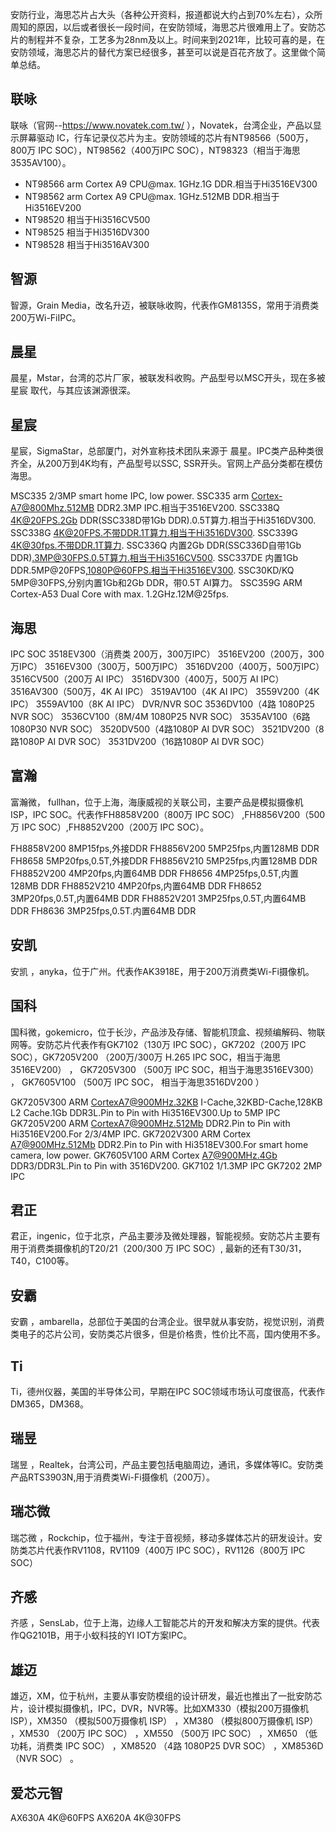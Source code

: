 安防行业，海思芯片占大头（各种公开资料，报道都说大约占到70%左右），众所周知的原因，以后或者很长一段时间，在安防领域，海思芯片很难用上了。安防芯片的制程并不复杂，工艺多为28nm及以上。时间来到2021年，比较可喜的是，在安防领域，海思芯片的替代方案已经很多，甚至可以说是百花齐放了。这里做个简单总结。


## 联咏
联咏（官网--https://www.novatek.com.tw/ ），Novatek，台湾企业，产品以显示屏幕驱动 IC，行车记录仪芯片为主。安防领域的芯片有NT98566（500万，800万 IPC SOC），NT98562（400万IPC SOC），NT98323（相当于海思 3535AV100）。

- NT98566 arm Cortex A9 CPU@max. 1GHz.1G DDR.相当于Hi3516EV300
- NT98562 arm Cortex A9 CPU@max. 1GHz.512MB DDR.相当于Hi3516EV200
- NT98520 相当于Hi3516CV500
- NT98525 相当于Hi3516DV300
- NT98528 相当于Hi3516AV300

## 智源
智源，Grain Media，改名升迈，被联咏收购，代表作GM8135S，常用于消费类200万Wi-FiIPC。

## 晨星

晨星，Mstar，台湾的芯片厂家，被联发科收购。产品型号以MSC开头，现在多被星宸 取代，与其应该渊源很深。

## 星宸

星宸，SigmaStar，总部厦门，对外宣称技术团队来源于 晨星。IPC类产品种类很齐全，从200万到4K均有，产品型号以SSC, SSR开头。官网上产品分类都在模仿海思。

MSC335 2/3MP smart home IPC, low power.
SSC335 arm Cortex-A7@800Mhz.512MB DDR2.3MP IPC.相当于3516EV200.
SSC338Q 4K@20FPS.2Gb DDR(SSC338D带1Gb DDR).0.5T算力.相当于Hi3516DV300.
SSC338G 4K@20FPS.不带DDR.1T算力.相当于Hi3516DV300.
SSC339G 4K@30fps.不带DDR.1T算力.
SSC336Q 内置2Gb DDR(SSC336D自带1Gb DDR).3MP@30FPS.0.5T算力.相当于Hi3516CV500.
SSC337DE 内置1Gb DDR.5MP@20FPS,1080P@60FPS.相当于Hi3516EV300.
SSC30KD/KQ 5MP@30FPS,分别内置1Gb和2Gb DDR，带0.5T AI算力。
SSC359G ARM Cortex-A53 Dual Core with max. 1.2GHz.12M@25fps.

## 海思
IPC SOC
3518EV300（消费类 200万，300万IPC）
3516EV200（200万，300万IPC）
3516EV300（300万，500万IPC）
3516DV200（400万，500万IPC）
3516CV500（200万 AI IPC）
3516DV300（400万，500万 AI IPC）
3516AV300（500万，4K AI IPC）
3519AV100（4K AI IPC）
3559V200（4K IPC）
3559AV100（8K AI IPC）
DVR/NVR SOC
3536DV100（4路 1080P25 NVR SOC）
3536CV100（8M/4M 1080P25 NVR SOC）
3535AV100（6路1080P30 NVR SOC）
3520DV500（4路1080P AI DVR SOC）
3521DV200（8路1080P AI DVR SOC）
3531DV200（16路1080P AI DVR SOC）

## 富瀚
富瀚微， fullhan，位于上海，海康威视的关联公司，主要产品是模拟摄像机ISP，IPC SOC。代表作FH8858V200（800万 IPC SOC） ,FH8856V200（500万 IPC SOC）,FH8852V200（200万 IPC SOC）。

FH8858V200 8MP15fps,外接DDR
FH8856V200 5MP25fps,内置128MB DDR
FH8658 5MP20fps,0.5T,外接DDR
FH8856V210 5MP25fps,内置128MB DDR
FH8852V200 4MP20fps,内置64MB DDR
FH8656 4MP25fps,0.5T,内置128MB DDR
FH8852V210 4MP20fps,内置64MB DDR
FH8652 3MP20fps,0.5T,内置64MB DDR
FH8852V201 3MP25fps,0.5T,内置64MB DDR
FH8636 3MP25fps,0.5T.内置64MB DDR

## 安凯
安凯 ，anyka，位于广州。代表作AK3918E，用于200万消费类Wi-Fi摄像机。

## 国科

国科微，gokemicro，位于长沙，产品涉及存储、智能机顶盒、视频编解码、物联网等。安防芯片代表作有GK7102（130万 IPC SOC），GK7202（200万 IPC SOC），GK7205V200 （200万/300万 H.265 IPC SOC，相当于海思3516EV200） ， GK7205V300 （500万 IPC SOC，相当于海思3516EV300） ， GK7605V100 （500万 IPC SOC， 相当于海思3516DV200 ）

GK7205V300 ARM CortexA7@900MHz.32KB I-Cache,32KBD-Cache,128KB L2 Cache.1Gb DDR3L.Pin to Pin with Hi3516EV300.Up to 5MP IPC
GK7205V200 ARM CortexA7@900MHz.512Mb DDR2.Pin to Pin with Hi3516EV200.For 2/3/4MP IPC.
GK7202V300 ARM Cortex A7@900MHz.512Mb DDR2.Pin to Pin with Hi3518EV300.For smart home camera, low power.
GK7605V100 ARM Cortex A7@900MHz.4Gb DDR3/DDR3L.Pin to Pin with 3516DV200.
GK7102 1/1.3MP IPC
GK7202 2MP IPC

## 君正
君正，ingenic，位于北京，产品主要涉及微处理器，智能视频。安防芯片主要有用于消费类摄像机的T20/21（200/300 万 IPC SOC）, 最新的还有T30/31，T40，C100等。

## 安霸
安霸 ，ambarella，总部位于美国的台湾企业。很早就从事安防，视觉识别，消费类电子的芯片公司，安防类芯片很多，但是价格贵，性价比不高，国内使用不多。

## Ti
Ti，德州仪器，美国的半导体公司，早期在IPC SOC领域市场认可度很高，代表作DM365，DM368。

## 瑞昱
瑞昱 ，Realtek，台湾公司，产品主要包括电脑周边，通讯，多媒体等IC。安防类产品RTS3903N,用于消费类Wi-Fi摄像机（200万）。

## 瑞芯微
瑞芯微 ，Rockchip，位于福州，专注于音视频，移动多媒体芯片的研发设计。安防类芯片代表作RV1108，RV1109（400万 IPC SOC），RV1126（800万 IPC SOC）

## 齐感
齐感 ，SensLab，位于上海，边缘人工智能芯片的开发和解决方案的提供。代表作QG2101B，用于小蚁科技的YI IOT方案IPC。

## 雄迈
雄迈，XM，位于杭州，主要从事安防模组的设计研发，最近也推出了一批安防芯片，设计模拟摄像机，IPC，DVR，NVR等。比如XM330（模拟200万摄像机 ISP），XM350 （模拟500万摄像机 ISP） ，XM380 （模拟800万摄像机 ISP） ，XM530 （200万 IPC SOC） ，XM550 （500万 IPC SOC） ，XM650 （低功耗，消费类 IPC SOC） ，XM8520 （4路 1080P25 DVR SOC） ，XM8536D （NVR SOC） 。

## 爱芯元智
AX630A 4K@60FPS
AX620A 4K@30FPS